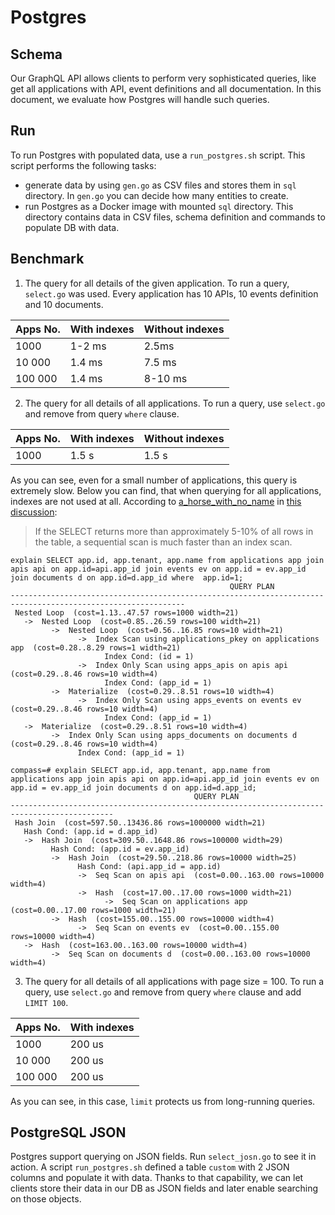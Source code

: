 # Postgres

## Schema


Our GraphQL API allows clients to perform very sophisticated queries, like get all applications with API, event definitions and all documentation. In this document, we evaluate how Postgres will handle such queries.

## Run
To run Postgres with populated data, use a `run_postgres.sh` script. This script performs the following tasks:

- generate data by using `gen.go` as CSV files and stores them in `sql` directory. In `gen.go` you can decide how
many entities to create. 
- run Postgres as a Docker image with mounted `sql` directory. This directory contains data in CSV files, schema definition and commands
to populate DB with data.

## Benchmark
1. The query for all details of the given application.
To run a query, `select.go` was used.
Every application has 10 APIs, 10 events definition and 10 documents.

| Apps No.  | With indexes | Without indexes  |
|---------- |--------------|------------------|
| 1000      | 1-2 ms       | 2.5ms            |
| 10 000    | 1.4 ms       | 7.5 ms           |
| 100 000   | 1.4 ms       | 8-10 ms          |

2. The query for all details of all applications.
To run a query, use `select.go` and remove from query `where` clause.

| Apps No.  | With indexes | Without indexes  |
|---------- |--------------|------------------|
| 1000      | 1.5 s        | 1.5 s            |


As you can see, even for a small number of applications, this query is extremely slow.
Below you can find, that when querying for all applications, indexes are not used at all.
According to [a_horse_with_no_name](https://stackoverflow.com/users/330315/a-horse-with-no-name) in [this discussion](https://stackoverflow.com/questions/5203755/why-does-postgresql-perform-sequential-scan-on-indexed-column):

> If the SELECT returns more than approximately 5-10% of all rows in the table, a sequential scan is much faster than an index scan.

```
explain SELECT app.id, app.tenant, app.name from applications app join apis api on app.id=api.app_id join events ev on app.id = ev.app_id join documents d on app.id=d.app_id where  app.id=1;
                                                 QUERY PLAN
-------------------------------------------------------------------------------------------------------------
 Nested Loop  (cost=1.13..47.57 rows=1000 width=21)
   ->  Nested Loop  (cost=0.85..26.59 rows=100 width=21)
         ->  Nested Loop  (cost=0.56..16.85 rows=10 width=21)
               ->  Index Scan using applications_pkey on applications app  (cost=0.28..8.29 rows=1 width=21)
                     Index Cond: (id = 1)
               ->  Index Only Scan using apps_apis on apis api  (cost=0.29..8.46 rows=10 width=4)
                     Index Cond: (app_id = 1)
         ->  Materialize  (cost=0.29..8.51 rows=10 width=4)
               ->  Index Only Scan using apps_events on events ev  (cost=0.29..8.46 rows=10 width=4)
                     Index Cond: (app_id = 1)
   ->  Materialize  (cost=0.29..8.51 rows=10 width=4)
         ->  Index Only Scan using apps_documents on documents d  (cost=0.29..8.46 rows=10 width=4)
               Index Cond: (app_id = 1)
```


```
compass=# explain SELECT app.id, app.tenant, app.name from applications app join apis api on app.id=api.app_id join events ev on app.id = ev.app_id join documents d on app.id=d.app_id;
                                         QUERY PLAN
---------------------------------------------------------------------------------------------
 Hash Join  (cost=597.50..13436.86 rows=1000000 width=21)
   Hash Cond: (app.id = d.app_id)
   ->  Hash Join  (cost=309.50..1648.86 rows=100000 width=29)
         Hash Cond: (app.id = ev.app_id)
         ->  Hash Join  (cost=29.50..218.86 rows=10000 width=25)
               Hash Cond: (api.app_id = app.id)
               ->  Seq Scan on apis api  (cost=0.00..163.00 rows=10000 width=4)
               ->  Hash  (cost=17.00..17.00 rows=1000 width=21)
                     ->  Seq Scan on applications app  (cost=0.00..17.00 rows=1000 width=21)
         ->  Hash  (cost=155.00..155.00 rows=10000 width=4)
               ->  Seq Scan on events ev  (cost=0.00..155.00 rows=10000 width=4)
   ->  Hash  (cost=163.00..163.00 rows=10000 width=4)
         ->  Seq Scan on documents d  (cost=0.00..163.00 rows=10000 width=4)
```

3. The query for all details of all applications with page size = 100.
To run a query, use `select.go` and remove from query `where` clause and add `LIMIT 100`.

| Apps No.  | With indexes |
|---------- |--------------|
| 1000      | 200 us       |
| 10 000    | 200 us       |                   
| 100 000   | 200 us       |                         

As you can see, in this case, `limit` protects us from long-running queries. 

## PostgreSQL JSON
Postgres support querying on JSON fields. Run `select_josn.go` to see it in action.
A script `run_postgres.sh` defined a table `custom` with 2 JSON columns and populate it with data.
Thanks to that capability, we can let clients store their data in our DB as JSON fields and later 
enable searching on those objects.